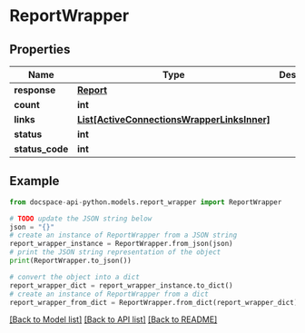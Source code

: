 # ReportWrapper

## Properties

Name | Type | Description | Notes
------------ | ------------- | ------------- | -------------
**response** | [**Report**](Report.md) |  | [optional] 
**count** | **int** |  | [optional] 
**links** | [**List[ActiveConnectionsWrapperLinksInner]**](ActiveConnectionsWrapperLinksInner.md) |  | [optional] 
**status** | **int** |  | [optional] 
**status_code** | **int** |  | [optional] 

## Example

```python
from docspace-api-python.models.report_wrapper import ReportWrapper

# TODO update the JSON string below
json = "{}"
# create an instance of ReportWrapper from a JSON string
report_wrapper_instance = ReportWrapper.from_json(json)
# print the JSON string representation of the object
print(ReportWrapper.to_json())

# convert the object into a dict
report_wrapper_dict = report_wrapper_instance.to_dict()
# create an instance of ReportWrapper from a dict
report_wrapper_from_dict = ReportWrapper.from_dict(report_wrapper_dict)
```
[[Back to Model list]](../README.md#documentation-for-models) [[Back to API list]](../README.md#documentation-for-api-endpoints) [[Back to README]](../README.md)



